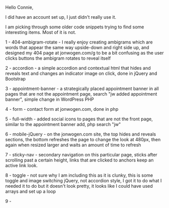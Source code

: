 Hello Connie,

I did have an account set up, I just didn't really use it.

I am picking through some older code snippets trying to find some interesting items. Most of it is not.

1 - 404-ambigram-rotate - I really enjoy creating ambigrams which are words that appear the same way upside-down and right side up, and designed my 404 page at jonwogen.com/g to be a bit confusing as the user clicks buttons the ambigram rotates to reveal itself

2 - accordion - a simple accordion and contextual html that hides and reveals text and changes an indicator image on click, done in jQuery and Bootstrap

3 - appointment-banner - a strategically placed appointment banner in all pages that are not the appointment page, search "jw added appointment banner", simple change in WordPress PHP

4 - form - contact form at jonwogen.com, done in php

5 - full-width - added social icons to pages that are not the front page, similar to the appointment banner add, php search "jw"

6 - mobile-jQuery - on the jonwogen.com site, the top hides and reveals sections, the bottom refreshes the page to change the look at 480px, then again when resized larger and waits an amount of time to refresh

7 - sticky-nav - secondary navigation on this particular page, sticks after scrolling past a certain height, links that are clicked to anchors keep an active link look.

8 - toggle - not sure why I am including this as it is clunky, this is some toggle and image switching jQuery, not accordion style, I got it to do what I needed it to do but it doesn't look pretty, it looks like I could have used arrays and set up a loop

9 - 
